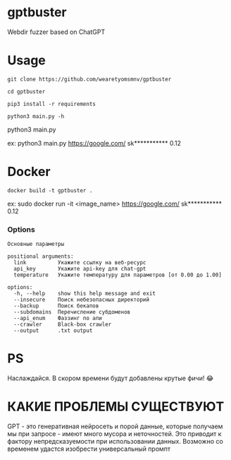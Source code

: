 # gptbuster
Webdir fuzzer based on ChatGPT



# Usage

```
git clone https://github.com/wearetyomsmnv/gptbuster
```
```
cd gptbuster
```
```
pip3 install -r requirements
```
```
python3 main.py -h 
```


python3 main.py <website> <api-key>

ex: python3 main.py https://google.com/ sk*********** 0.12 <args>


# Docker

```
docker build -t gptbuster . 
```

ex: sudo docker run -it <image_name> https://google.com/ sk*********** 0.12 <args>



### Options


```
Основные параметры

positional arguments:
  link          Укажите ссылку на веб-ресурс
  api_key       Укажите api-key для chat-gpt
  temperature   Укажите температуру для параметров [от 0.00 до 1.00]

options:
  -h, --help    show this help message and exit
  --insecure    Поиск небезопасных директорий
  --backup      Поиск бекапов
  --subdomains  Перечисление субдоменов
  --api_enum    Фаззинг по апи
  --crawler     Black-box crawler
  --output      .txt output
```

# PS

Наслаждайся. В скором времени будут добавлены крутые фичи! :joy:

# КАКИЕ ПРОБЛЕМЫ СУЩЕСТВУЮТ

GPT - это генеративная нейросеть и порой данные, которые получаем мы при запросе - имеют много мусора и неточностей. Это приводит к фактору непредсказуемости при использовании данных. Возможно со временем удастся изобрести универсальный промпт
